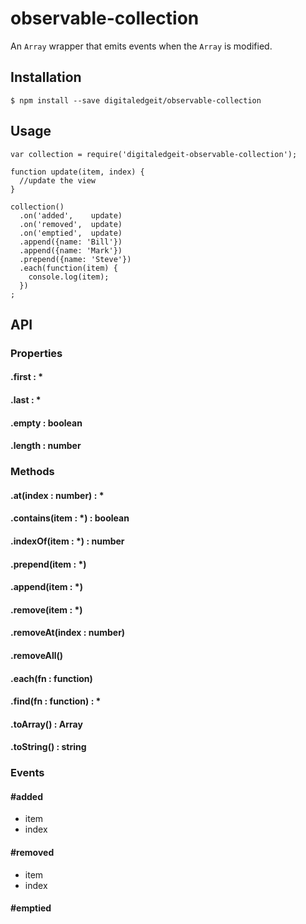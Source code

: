 # observable-collection

An `Array` wrapper that emits events when the `Array` is modified.

## Installation

    $ npm install --save digitaledgeit/observable-collection

## Usage
    
    var collection = require('digitaledgeit-observable-collection');
    
    function update(item, index) {
      //update the view
    }
    
    collection()
      .on('added',    update)
      .on('removed',  update)
      .on('emptied',  update)
      .append({name: 'Bill'})
      .append({name: 'Mark'})
      .prepend({name: 'Steve'})
      .each(function(item) {
        console.log(item);
      })
    ;

## API

### Properties

#### .first : *
#### .last : *
#### .empty : boolean
#### .length : number

### Methods

#### .at(index : number) : *
#### .contains(item : *) : boolean
#### .indexOf(item : *) : number
#### .prepend(item : *)
#### .append(item : *)
#### .remove(item : *)
#### .removeAt(index : number)
#### .removeAll()
#### .each(fn : function)
#### .find(fn : function) : *
#### .toArray() : Array
#### .toString() : string

### Events

#### #added
- item
- index

#### #removed
- item
- index

#### #emptied
